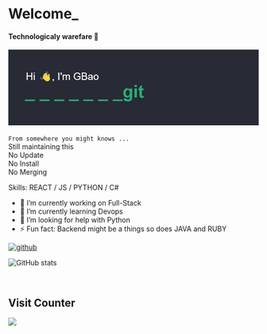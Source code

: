 # Welcome_
#### Technologicaly warefare 👻
<img src="header.png" />

`From somewhere you might knows ... `
<br>
Still maintaining this 
<br>
No Update
<br>
No Install
<br>
No Merging 
 

Skills: REACT / JS / PYTHON / C#

- 🔭 I’m currently working on Full-Stack 
- 🌱 I’m currently learning Devops 
- 🤔 I’m looking for help with Python 
- ⚡ Fun fact: Backend might be a things so does JAVA and RUBY 


[<img src='https://cdn.jsdelivr.net/npm/simple-icons@3.0.1/icons/github.svg' alt='github' height='40'>](https://github.com/baobaoack000)  

![GitHub stats](https://github-readme-stats.vercel.app/api?username=baobaoack000&show_icons=true)  


<br>

## Visit Counter

<img src="https://profile-counter.glitch.me/baobaoack000/count.svg" />

